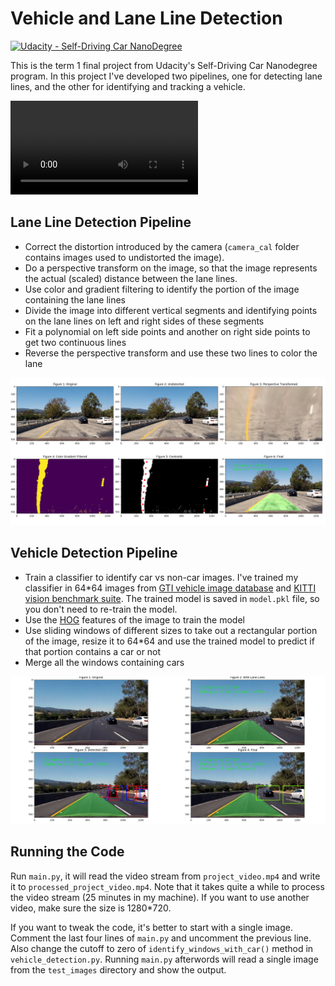 # Vehicle and Lane Line Detection
[![Udacity - Self-Driving Car NanoDegree](https://s3.amazonaws.com/udacity-sdc/github/shield-carnd.svg)](http://www.udacity.com/drive)


[video1]: https://github.com/rafi-kamal/Vehicle-and-Lane-Line-Detection/blob/master/processed_project_video.mp4
[image1]: pipeline_images/Pipeline1.png
[image2]: pipeline_images/Pipeline2.png

This is the term 1 final project from Udacity's Self-Driving Car Nanodegree program. In this project I've developed two pipelines, one for detecting lane lines, and the other for identifying and tracking a vehicle.


![Output Video][video1]

Lane Line Detection Pipeline
----------------------------
 
 - Correct the distortion introduced by the camera (`camera_cal` folder contains images used to undistorted the image).
 - Do a perspective transform on the image, so that the image represents the actual (scaled) distance between the lane lines.
 - Use color and gradient filtering to identify the portion of the image containing the lane lines
 - Divide the image into different vertical segments and identifying points on the lane lines on left and right sides of these segments
 - Fit a polynomial on left side points and another on right side points to get two continuous lines
 - Reverse the perspective transform and use these two lines to color the lane
 
![Lane Line Detection Pipeline][image1]

Vehicle Detection Pipeline
--------------------------

 - Train a classifier to identify car vs non-car images. I've trained my classifier in 64*64 images from [GTI vehicle image database](http://www.gti.ssr.upm.es/data/Vehicle_database.html) and [KITTI vision benchmark suite](http://www.cvlibs.net/datasets/kitti/). The trained model is saved in `model.pkl` file, so you don't need to re-train the model.
 - Use the [HOG](https://en.wikipedia.org/wiki/Histogram_of_oriented_gradients) features of the image to train the model  
 - Use sliding windows of different sizes to take out a rectangular portion of the image, resize it to 64*64 and use the trained model to predict if that portion contains a car or not
 - Merge all the windows containing cars
 
![Vehicle Detection Pipeline][image2]

Running the Code
----------------

Run `main.py`, it will read the video stream from `project_video.mp4` and write it to `processed_project_video.mp4`. Note that it takes quite a while to process the video stream (25 minutes in my machine). If you want to use another video, make sure the size is 1280*720.

If you want to tweak the code, it's better to start with a single image. Comment the last four lines of `main.py` and uncomment the previous line. Also change the cutoff to zero of `identify_windows_with_car()` method in `vehicle_detection.py`. Running `main.py` afterwords will read a single image from the `test_images` directory and show the output.
